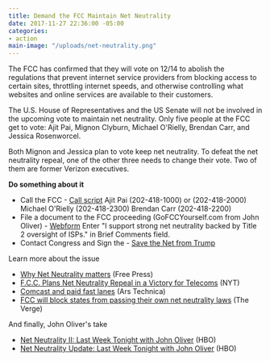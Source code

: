 ```yaml
---
title: Demand the FCC Maintain Net Neutrality
date: 2017-11-27 22:36:00 -05:00
categories:
- action
main-image: "/uploads/net-neutrality.png"
---
```


The FCC has confirmed that they will vote on 12/14 to abolish the regulations that prevent internet service providers from blocking access to certain sites, throttling internet speeds, and otherwise controlling what websites and online services are available to their customers.

The U.S. House of Representatives and the US Senate will not be involved in the upcoming vote to maintain net neutrality. Only five people at the FCC get to vote: Ajit Pai, Mignon Clyburn, Michael O'Rielly, Brendan Carr, and Jessica Rosenworcel.

Both Mignon and Jessica plan to vote keep net neutrality. To defeat the net neutrality repeal, one of the other three needs to change their vote. Two of them are former Verizon executives.

**Do something about it**
* Call the FCC - [Call script](http://bit.ly/2jOR6sE)
     Ajit Pai (202-418-1000) or (202-418-2000)
     Michael O'Rielly (202-418-2300)
     Brendan Carr (202-418-2200)
* File a document to the FCC proceeding (GoFCCYourself.com from John Oliver) - [Webform](http://bit.ly/2ps1o05) Enter "I support strong net neutrality backed by Title 2 oversight of ISPs." in Brief Comments field.
* Contact Congress and Sign the - [Save the Net from Trump](https://savethenetfromtrump.com/)

Learn more about the issue
* [Why Net Neutrality matters](http://bit.ly/2l6zvwd) (Free Press)
* [F.C.C. Plans Net Neutrality Repeal in a Victory for Telecoms](http://nyti.ms/2hJawLw) (NYT)
* [Comcast and paid fast lanes](http://bit.ly/2iXjkOF) (Ars Technica)
* [FCC will block states from passing their own net neutrality laws](http://bit.ly/2B5RoPj) (The Verge)

And finally, John Oliver's take
* [Net Neutrality II: Last Week Tonight with John Oliver](https://www.youtube.com/watch?v=92vuuZt7wak) (HBO)
* [Net Neutrality Update: Last Week Tonight with John Oliver](https://www.youtube.com/watch?v=qI5y-_sqJT0) (HBO)

